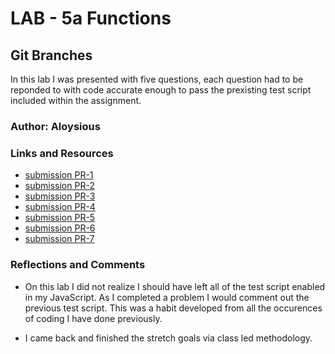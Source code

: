 # LAB - 5a Functions

## Git Branches

In this lab I was presented with five questions, each question had to be 
reponded to with code accurate enough to pass the prexisting test script
included within the assignment.

### Author: Aloysious

### Links and Resources
* [submission PR-1](https://github.com/AL0YSI0US/lab-05a-functions/pull/1)
* [submission PR-2](https://github.com/AL0YSI0US/lab-05a-functions/pull/2)
* [submission PR-3](https://github.com/AL0YSI0US/lab-05a-functions/pull/3)
* [submission PR-4](https://github.com/AL0YSI0US/lab-05a-functions/pull/4)
* [submission PR-5](https://github.com/AL0YSI0US/lab-05a-functions/pull/5)
* [submission PR-6](https://github.com/AL0YSI0US/lab-05a-functions/pull/6)
* [submission PR-7](https://github.com/AL0YSI0US/lab-05a-functions/pull/7)

### Reflections and Comments

* On this lab I did not realize I should have left all of the test script 
enabled in my JavaScript. As I completed a problem I would comment out the 
previous test script. This was a habit developed from all the occurences of 
coding I have done previously.  

* I came back and finished the stretch goals via class led methodology.